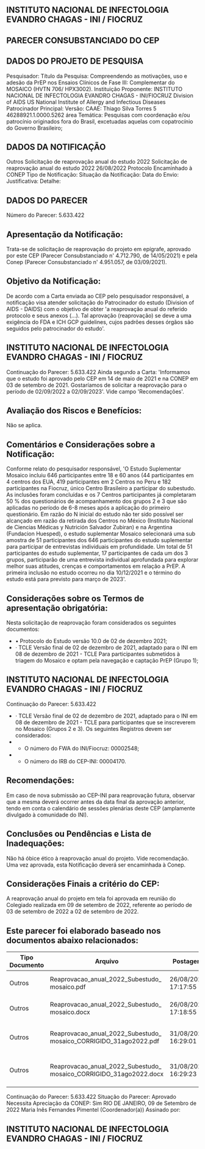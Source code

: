 ## INSTITUTO NACIONAL DE INFECTOLOGIA EVANDRO CHAGAS - INI / FIOCRUZ

## PARECER CONSUBSTANCIADO DO CEP
## DADOS DO PROJETO DE PESQUISA
Pesquisador:
Título da Pesquisa: Compreendendo as motivações, uso e adesão da PrEP nos Ensaios Clínicos de Fase III: Complementar do MOSAICO (HVTN 706/ HPX3002).
Instituição Proponente: INSTITUTO NACIONAL DE INFECTOLOGIA EVANDRO CHAGAS - INI/FIOCRUZ Division of AIDS US National Institute of Allergy and Infectious Diseases Patrocinador Principal:
Versão:
CAAE:
Thiago Silva Torres
5
46288921.1.0000.5262
área Temática:
Pesquisas com coordenação e/ou patrocínio originados fora do Brasil, excetuadas aquelas com copatrocínio do Governo Brasileiro;
## DADOS DA NOTIFICAÇÃO
Outros
Solicitação de reaprovação anual do estudo 2022
Solicitação de reaprovação anual do estudo 2022
26/08/2022
Protocolo Encaminhado à CONEP
Tipo de Notificação:
Situação da Notificação:
Data do Envio:
Justificativa:
Detalhe:
## DADOS DO PARECER
Número do Parecer:
5.633.422
## Apresentação da Notificação:
Trata-se de solicitação  de  reaprovação  do  projeto  em  epígrafe,  aprovado  por  este  CEP  (Parecer Consubstanciado n' 4.712.790, de 14/05/2021) e pela Conep (Parecer Consubstanciado n' 4.951.057, de 03/09/2021).
## Objetivo da Notificação:
De acordo com a Carta enviada ao CEP pelo pesquisador responsável, a notificação visa atender solicitação do Patrocinador do estudo (Division of AIDS - DAIDS) com o objetivo de obter 'a reaprovação anual do referido protocolo e seus anexos (...). Tal aprovação (reaprovação) se deve a uma exigência do FDA e ICH GCP guidelines, cujos padrões desses órgãos são seguidos pelo patrocinador do estudo'.
## INSTITUTO NACIONAL DE INFECTOLOGIA EVANDRO CHAGAS - INI / FIOCRUZ

Continuação do Parecer: 5.633.422
Ainda segundo a Carta: 'Informamos que o estudo foi aprovado pelo CEP em 14 de maio de 2021 e na CONEP em 03 de setembro de 2021. Gostaríamos de solicitar a reaprovação para o período de 02/09/2022 a 02/09/2023'.
Vide campo 'Recomendações'.
## Avaliação dos Riscos e Benefícios:
Não se aplica.
## Comentários e Considerações sobre a Notificação:
Conforme relato do pesquisador responsável, 'O Estudo Suplementar Mosaico incluiu 646 participantes entre 18 e 60 anos (44 participantes em 4 centros dos EUA, 419 participantes em 2 Centros no Peru e 182 participantes na Fiocruz, único Centro Brasileiro a participar do subestudo. As inclusões foram concluídas e os 7 Centros participantes já completaram 50 % dos questionários de acompanhamento dos grupos 2 e 3 que são aplicadas no período de 6-8 meses após a aplicação do primeiro questionário. Em razão do N inicial do estudo não ter sido possível ser alcançado em razão da retirada dos Centros no México (Instituto Nacional de Ciencias Médicas y Nutrición Salvador Zubiran) e na Argentina (Fundacion Huesped), o estudo suplementar Mosaico selecionará uma sub amostra de 51 participantes dos 646 participantes do estudo suplementar para participar de entrevistas individuais em profundidade. Um total de 51 participantes do estudo suplementar, 17 participantes de cada um dos 3 grupos, participarão de uma entrevista individual aprofundada para explorar melhor suas atitudes, crenças e comportamentos em relação a PrEP. A primeira inclusão no estudo ocorreu no dia 10/12/2021 e o término do estudo está para previsto para março de 2023'.
## Considerações sobre os Termos de apresentação obrigatória:
Nesta solicitação de reaprovação foram considerados os seguintes documentos:
- • Protocolo do Estudo versão 10.0 de 02 de dezembro 2021;
- · TCLE Versão final de 02 de dezembro de 2021, adaptado para o INI em 08 de dezembro de 2021 - TCLE Para participantes submetidos à triagem do Mosaico e optam pela navegação e captação PrEP (Grupo 1);
## INSTITUTO NACIONAL DE INFECTOLOGIA EVANDRO CHAGAS - INI / FIOCRUZ

Continuação do Parecer: 5.633.422
- · TCLE Versão final de 02 de dezembro de 2021, adaptado para o INI em 08 de dezembro de 2021 - TCLE para participantes que se inscreverem no Mosaico (Grupos 2 e 3).
Os seguintes Registros devem ser considerados:
- - O número do FWA do INI/Fiocruz: 00002548;
- - O número do IRB do CEP-INI: 00004170.
## Recomendações:
Em caso de nova submissão ao CEP-INI para reaprovação futura, observar que a mesma deverá ocorrer antes da data final da aprovação anterior, tendo em conta o calendário de sessões plenárias deste CEP (amplamente divulgado à comunidade do INI).
## Conclusões ou Pendências e Lista de Inadequações:
Não há óbice ético à reaprovação anual do projeto. Vide recomendação.
Uma vez aprovada, esta Notificação deverá ser encaminhada à Conep.
## Considerações Finais a critério do CEP:
A reaprovação anual do projeto em tela foi aprovada em reunião do Colegiado realizada em 09 de setembro de 2022, referente ao período de 03 de setembro de 2022 a 02 de setembro de 2022.
## Este parecer foi elaborado baseado nos documentos abaixo relacionados:
| Tipo Documento   | Arquivo                                                            | Postagem            | Autor                           | Situação   |
|------------------|--------------------------------------------------------------------|---------------------|---------------------------------|------------|
| Outros           | Reaprovacao_anual_2022_Subestudo_ mosaico.pdf                      | 26/08/2022 17:17:55 | Raquel Malaguthi de Souza       | Postado    |
| Outros           | Reaprovacao_anual_2022_Subestudo_ mosaico.docx                     | 26/08/2022 17:18:55 | Raquel Malaguthi de Souza       | Postado    |
| Outros           | Reaprovacao_anual_2022_Subestudo_ mosaico_CORRIGIDO_31ago2022.pdf  | 31/08/2022 16:29:01 | FABIO VINICIUS DOS REIS MARQUES | Aceito     |
| Outros           | Reaprovacao_anual_2022_Subestudo_ mosaico_CORRIGIDO_31ago2022.docx | 31/08/2022 16:29:23 | FABIO VINICIUS DOS REIS MARQUES | Aceito     |
Continuação do Parecer: 5.633.422
Situação do Parecer: Aprovado
Necessita Apreciação da CONEP:
Sim
RIO DE JANEIRO, 09 de Setembro de 2022
Maria Inês Fernandes Pimentel (Coordenador(a)) Assinado por:
## INSTITUTO NACIONAL DE INFECTOLOGIA EVANDRO CHAGAS - INI / FIOCRUZ
